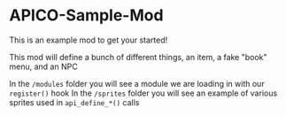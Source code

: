 # APICO-Sample-Mod
This is an example mod to get your started!

This mod will define a bunch of different things, an item, a fake "book" menu, and an NPC

In the `/modules` folder you will see a module we are loading in with our `register()` hook
In the `/sprites` folder you will see an example of various sprites used in `api_define_*()` calls

